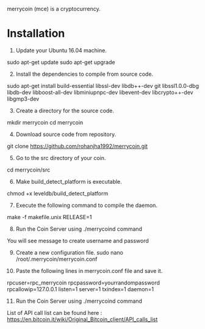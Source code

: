 merrycoin (mce) is a cryptocurrency.

Installation
===========================

1) Update your Ubuntu 16.04 machine.

sudo apt-get update
sudo apt-get upgrade

2) Install the dependencies to compile from source code.

sudo apt-get install build-essential libssl-dev libdb++-dev git libssl1.0.0-dbg libdb-dev libboost-all-dev libminiupnpc-dev libevent-dev libcrypto++-dev libgmp3-dev 

3) Create a directory for the source code.

mkdir merrycoin
cd merrycoin 

4) Download source code from repository.

git clone https://github.com/rohanjha1992/merrycoin.git

5) Go to the src directory of your coin.

cd merrycoin/src

6)  Make build_detect_platform is executable.

chmod +x leveldb/build_detect_platform

7) Execute the following command to compile the daemon.

make -f makefile.unix RELEASE=1

8) Run the Coin Server using ./merrycoind command

You will see message to create username and password

9) Create a new configuration file.
sudo nano /root/.merrycoin/merrycoin.conf

10) Paste the following lines in merrycoin.conf file and save it.

rpcuser=rpc_merrycoin
rpcpassword=yourrandompassword
rpcallowip=127.0.0.1
listen=1
server=1
txindex=1
daemon=1

11) Run the Coin Server using ./merrycoind command

List of API call list can be found here : https://en.bitcoin.it/wiki/Original_Bitcoin_client/API_calls_list